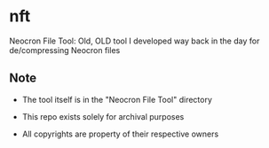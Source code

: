 # nft
Neocron File Tool: Old, OLD tool I developed way back in the day for de/compressing Neocron files

## Note

* The tool itself is in the "Neocron File Tool" directory

* This repo exists solely for archival purposes

* All copyrights are property of their respective owners
